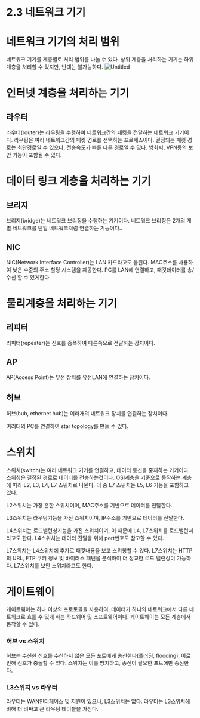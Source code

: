# 2.3 네트워크 기기

# 네트워크 기기의 처리 범위

네트워크 기기를 계층별로 처리 범위를 나눌 수 있다. 상위 계층을 처리하는 기기는 하위 계층을 처리할 수 있지만, 반대는 불가능하다.
![Untitled](https://github.com/STUDY-0x0E/CS-STUDY/assets/69425431/d5bb717b-fd9a-45ea-ae09-d23754726225)

# 인터넷 계층을 처리하는 기기

## 라우터

라우터(router)는 라우팅을 수행하여 네트워크간의 패킷을 전달하는 네트워크 기기이다.
라우팅은 여러 네트워크간의 패킷 경로를 선택하는 프로세스이다. 
결정되는 패킷 경로는 최단경로일 수 있으나, 전송속도가 빠른 다른 경로일 수 있다.
방화벽, VPN등의 보안 기능이 포함될 수 있다.

# 데이터 링크 계층을 처리하는 기기

## 브리지

브리지(bridge)는 네트워크 브리징을 수행하는 기기이다.  네트워크 브리징은 2개의 개별 네트워크를 단일 네트워크처럼 연결하는 기능이다..

## NIC

NIC(Network Interface Controller)는 LAN 카드라고도 불린다. MAC주소를 사용하여 낮은 수준의 주소 할당 시스템을 제공한다. PC를 LAN에 연결하고, 패킷데이터를 송/수신 할 수 있게한다. 

# 물리계층을 처리하는 기기

## 리피터

리피터(repeater)는 신호를 증폭하여 다른쪽으로 전달하는 장치이다.

## AP

AP(Access Point)는 무선 장치를 유선LAN에 연결하는 장치이다.

## 허브

허브(hub, ethernet hub)는 여러개의 네트워크 장치를 연결하는 장치이다.

여러대의 PC를 연결하여 star topology를 만들 수 있다.

# 스위치

스위치(switch)는 여러 네트워크 기기를 연결하고, 데이터 통신을 중재하는 기기이다. 
스위칭은 결정된 경로로 데이터를 전송하는것이다.
OSI계층을 기준으로 동작하는 계층에 따라 L2, L3, L4, L7 스위치로 나뉜다. 이 중 L7 스위치는 L5, L6 기능을 포함하고 있다.

L2스위치는 가장 흔한 스위치이며, MAC주소를 기반으로 데이터를 전달한다.

L3스위치는 라우팅기능을 가진 스위치이며, IP주소를 기반으로 데이터를 전달한다.

L4스위치는 로드밸런싱기능을 가진 스위치이며, 이 때문에 L4, L7스위치를 로드밸런서 라고도 한다. L4스위치는 데이터 전달을 위해 port번호도 참고할 수 있다.

L7스위치는 L4스위치에 추가로 패킷내용을 보고 스위칭할 수 있다. L7스위치는 HTTP의 URL, FTP 쿠키 정보 및 바이러스 패턴을 분석하여 더 정교한 로드 밸런싱이 가능하다. L7스위치를 보안 스위치라고도 한다.

# 게이트웨이

게이트웨이는 하나 이상의 프로토콜을 사용하여, 데이터가 하나의 네트워크에서 다른 네트워크로 흐를 수 있게 하는 하드웨어 및 소프트웨어이다. 게이트웨이는 모든 계층에서 동작할 수 있다.

### 허브 vs 스위치

허브는 수신한 신호를 수신하지 않은 모든 포트에게 송신한다(플러딩, flooding). 이로 인해 신호가 충돌할 수 있다. 스위치는 이를 방지하고, 송신이 필요한 포트에만 송신한다. 

### L3스위치 vs 라우터

라우터는 WAN인터페이스 및 지원이 있으나, L3스위치는 없다. 라우터는 L3스위치에 비해 더 비싸고 큰 라우팅 테이블을 가진다.
